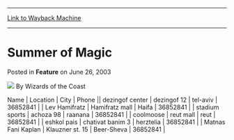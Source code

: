 
---
[Link to Wayback Machine](https://web.archive.org/web/20220524065125/https://magic.wizards.com/en/articles/archive/feature/summer-magic-2003-06-26-8)

[_metadata_:author]:- "Wizards of the Coast"
[_metadata_:description]:- "NameLocationCityPhonedezingof centerdezingof 12tel-aviv36852841Lev HamifratzHamifratz mallHaifa36852841stadium sportsachoza 98raanana36852841coolmoosereut mallreut36852841eshkol paischativat banim 3herztelia36852841Matnas Fani KaplanKlauzner st. 15Beer-Sheva36852841"
[_metadata_:generator]:- "Drupal 7 (http://drupal.org)"
[_metadata_:node]:- "709016"
[_metadata_:publish_date]:- "2003-06-26"
[_metadata_:source]:- "div-main-content"
[_metadata_:title]:- "Summer of Magic"
[_metadata_:wayback_capture_timestamp]:- "2022-05-24 06:51:25"
[_metadata_:wayback_raw_url]:- "https://web.archive.org/web/20220524065125id_/https://magic.wizards.com/en/articles/archive/feature/summer-magic-2003-06-26-8"
[_metadata_:wayback_url]:- "https://magic.wizards.com/en/articles/archive/feature/summer-magic-2003-06-26-8"
---


Summer of Magic
===============



 Posted in **Feature**
 on June 26, 2003 






![](https://media.magic.wizards.com/styles/auth_small/public/images/person/wizards_author.jpg)
By Wizards of the Coast
















 Name | Location | City | Phone || dezingof center | dezingof 12 | tel-aviv | 36852841 |
| Lev Hamifratz | Hamifratz mall | Haifa | 36852841 |
| stadium sports | achoza 98 | raanana | 36852841 |
| coolmoose | reut mall | reut | 36852841 |
| eshkol pais | chativat banim 3 | herztelia | 36852841 |
| Matnas Fani Kaplan | Klauzner st. 15 | Beer-Sheva | 36852841 |








